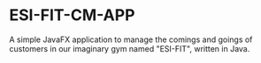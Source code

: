 # ESI-FIT-CM-APP
A simple JavaFX application to manage the comings and goings of customers in our imaginary gym named "ESI-FIT", written in Java.
